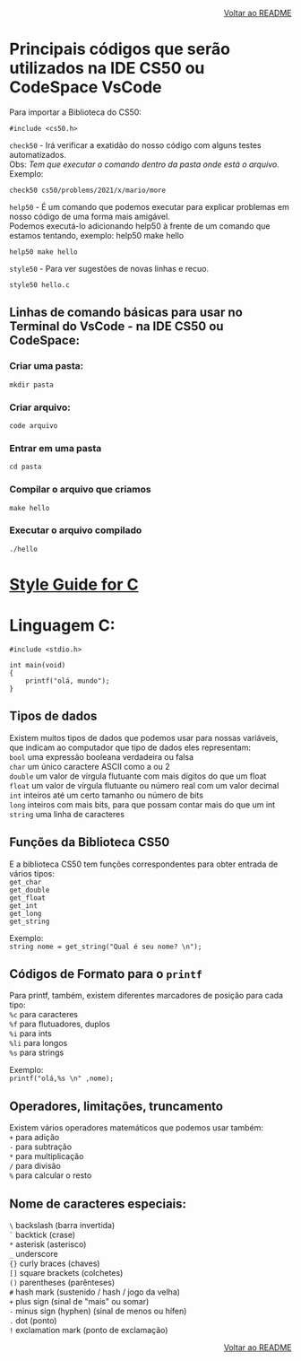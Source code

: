 <p align="right">
   <a href="https://github.com/me50/patyfil/blob/cs50/problems/2021/x/hello/README.md">Voltar ao README</a>
</p>

# Principais códigos que serão utilizados na IDE CS50 ou CodeSpace VsCode

Para importar a Biblioteca do CS50:
```
#include <cs50.h>
``` 

`check50` - Irá verificar a exatidão do nosso código com alguns testes automatizados.  
Obs: *Tem que executar o comando dentro da pasta onde está o arquivo.*  
Exemplo:
```
check50 cs50/problems/2021/x/mario/more
```

`help50` - É um comando que podemos executar para explicar problemas em nosso código de uma forma mais amigável.   
Podemos executá-lo adicionando help50 à frente de um comando que estamos tentando, exemplo: help50 make hello  
```
help50 make hello 
```

`style50` - Para ver sugestões de novas linhas e recuo.
```
style50 hello.c
```

## Linhas de comando básicas para usar no Terminal do VsCode - na IDE CS50 ou CodeSpace:
### Criar uma pasta:
```mkdir pasta```

### Criar arquivo:
```code arquivo```

### Entrar em uma pasta
```cd pasta```

### Compilar o arquivo que criamos
```make hello```

### Executar o arquivo compilado
```./hello```


# [Style Guide for C](https://cs50.readthedocs.io/style/c/)

# Linguagem C:
```
#include <stdio.h>  

int main(void)   
{  
    printf("olá, mundo");   
}
```

## Tipos de dados 
Existem muitos tipos de dados que podemos usar para nossas variáveis, que indicam ao computador que tipo de dados eles representam:  
`bool`  uma expressão booleana verdadeira ou falsa  
`char`  um único caractere ASCII como a ou 2  
`double`  um valor de vírgula flutuante com mais dígitos do que um float  
`float`  um valor de vírgula flutuante ou número real com um valor decimal  
`int`  inteiros até um certo tamanho ou número de bits  
`long`  inteiros com mais bits, para que possam contar mais do que um int  
`string`  uma linha de caracteres  

## Funções da Biblioteca CS50
E a biblioteca CS50 tem funções correspondentes para obter entrada de vários tipos:  
`get_char`  
`get_double`   
`get_float`   
`get_int`   
`get_long`   
`get_string`   

Exemplo:  
```string nome = get_string("Qual é seu nome? \n");```

## Códigos de Formato para o `printf`  
Para printf, também, existem diferentes marcadores de posição para cada tipo:  
`%c`  para caracteres  
`%f`  para flutuadores, duplos  
`%i`  para ints  
`%li` para longos  
`%s`  para strings  

Exemplo:  
```printf("olá,%s \n" ,nome);```


## Operadores, limitações, truncamento  
Existem vários operadores matemáticos que podemos usar também:  
`+`   para adição  
`-`   para subtração  
`*`   para multiplicação  
`/`   para divisão  
`%`   para calcular o resto  


## Nome de caracteres especiais:  
`\`   backslash (barra invertida)  
``` ` ``` backtick (crase)  
`*`   asterisk (asterisco)  
`_`   underscore  
`{}`  curly braces (chaves)  
`[]`  square brackets (colchetes)   
`()`  parentheses (parênteses)  
`#`   hash mark (sustenido / hash / jogo da velha)  
`+`   plus sign (sinal de "mais" ou somar)  
`-`   minus sign (hyphen) (sinal de menos ou hífen)  
`.`   dot (ponto)  
`!`   exclamation mark (ponto de exclamação)  



<p align="right">
   <a href="https://github.com/me50/patyfil/blob/cs50/problems/2021/x/hello/README.md">Voltar ao README</a>
</p>
